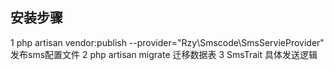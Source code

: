 ## 安装步骤

1 php artisan vendor:publish --provider="Rzy\Smscode\SmsServieProvider" 发布sms配置文件
2 php artisan migrate 迁移数据表
3 SmsTrait 具体发送逻辑